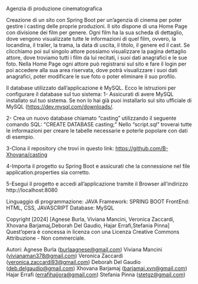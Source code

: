 Agenzia di produzione cinematografica

Creazione di un sito con Spring Boot per un’agenzia di cinema per poter gestire i casting delle proprie produzioni.
Il sito dispone di una Home Page con divisione dei film per genere. Ogni film ha la sua scheda di dettaglio, dove vengono visualizzate tutte le informazioni di quel film, ovvero, la locandina, il trailer, la trama, la data di uscita, il titolo, il genere ed il cast. Se clicchiamo poi sul singolo attore possiamo visualizzare la pagina dettaglio attore, dove troviamo tutti i film da lui recitati, i suoi dati anagrafici e le sue foto. 
Nella Home Page ogni attore può registrarsi sul sito e fare il login per poi accedere alla sua area riservata, dove potrà visualizzare i suoi dati anagrafici, poter modificare le sue foto o poter eliminare il suo profilo. 


Il database utilizzato dall’applicazione è MySQL. Ecco le istruzioni per configurare il database sul tuo sistema: 
1- Assicurati di avere MySQL installato sul tuo sistema. Se non lo hai già puoi installarlo sul sito ufficiale di MySQL (https://dev.mysql.com/downloads/. 

2- Crea un nuovo database chiamato “casting” utilizzando il seguente comando SQL:  "CREATE DATABASE casting;"
Nello “script.sql” troverai tutte le informazioni per creare le tabelle necessarie e poterle popolare con dati di esempio.  

3-Clona il repository che trovi in questo link: https://github.com/B-Xhovana/casting

4-Importa il progetto su Spring Boot e assicurati che la connessione nel file application.properties sia corretto. 

5-Esegui il progetto e accedi all’applicazione tramite il Browser all’indirizzo http://localhost:8080


Linguaggio di programmazione: JAVA
Framework: SPRING BOOT
FrontEnd: HTML, CSS, JAVASCRIPT
Database: MySQL




Copyright [2024] [Agnese Burla, Viviana Mancini, Veronica Zaccardi, Xhovana Barjamaj,Deborah Del Gaudio, Hajar Errafi,Stefania Pinna]
Quest’opera è concessa in licenza con una Licenza Creative Commons Attribuzione - Non commerciale.


Autori:
Agnese Burla (burlaagnese@gmail.com)
Viviana Mancini (vivianaman378@gmail.com)
Veronica Zaccardi (veronica.zaccardi93@gmail.com)
Deborah Del Gaudio (deb.delgaudio@gmail.com)
Xhovana Barjamaj (barjamaj.xvn@gmail.com)
Hajar Errafi (errafihajjora@gmail.com)
Stefania Pinna (stetgz@gmail.com)



